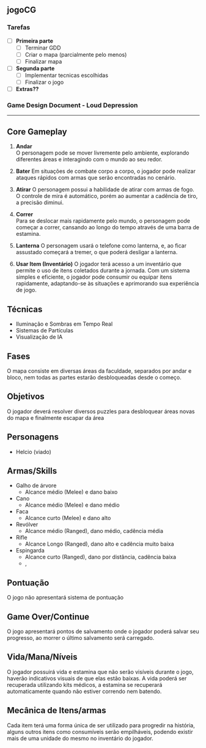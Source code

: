 ## jogoCG

### Tarefas

- [ ] **Primeira parte**
  - [ ] Terminar GDD
  - [ ] Criar o mapa (parcialmente pelo menos)
  - [ ] Finalizar mapa

- [ ] **Segunda parte**
  - [ ] Implementar tecnicas escolhidas 
  - [ ] Finalizar o jogo

- [ ] **Extras??**

### Game Design Document - Loud Depression
---
## Core Gameplay
1. **Andar**  
O personagem pode se mover livremente pelo ambiente, explorando diferentes áreas e interagindo com o mundo ao seu redor.

2. **Bater**
Em situações de combate corpo a corpo, o jogador pode realizar ataques rápidos com armas que serão encontradas no cenário.

3. **Atirar**
O personagem possui a habilidade de atirar com armas de fogo. O controle de mira é automático, porém ao aumentar a cadência de tiro, a precisão diminui.

4. **Correr**  
Para se deslocar mais rapidamente pelo mundo, o personagem pode começar a correr, cansando ao longo do tempo através de uma barra de estamina.

6. **Lanterna**
O personagem usará o telefone como lanterna, e, ao ficar assustado começará a tremer, o que poderá desligar a lanterna.

7. **Usar Item (Inventário)**
O jogador terá acesso a um inventário que permite o uso de itens coletados durante a jornada. Com um sistema simples e eficiente, o jogador pode consumir ou equipar itens rapidamente, adaptando-se às situações e aprimorando sua experiência de jogo.

## Técnicas
- Iluminação e Sombras em Tempo Real
- Sistemas de Partículas
- Visualização de IA

## Fases
O mapa consiste em diversas áreas da faculdade, separados por andar e bloco, nem todas as partes estarão desbloqueadas desde o começo.

## Objetivos
O jogador deverá resolver diversos puzzles para desbloquear áreas novas do mapa e finalmente escapar da área

## Personagens
- Helcio (viado)

## Armas/Skills
- Galho de árvore
	- Alcance médio (Melee) e dano baixo
- Cano
	- Alcance médio (Melee) e dano médio
- Faca
	- Alcance curto (Melee) e dano alto
- Revólver 
	- Alcance médio (Ranged), dano médio, cadência média
- Rifle
	- Alcance Longo (Ranged), dano alto e cadência muito baixa
- Espingarda
	- Alcance curto (Ranged), dano por distância, cadência baixa
	- ,

## Pontuação
O jogo não apresentará sistema de pontuação

## Game Over/Continue
O jogo apresentará pontos de salvamento onde o jogador poderá salvar seu progresso, ao morrer o último salvamento será carregado.

## Vida/Mana/Níveis
O jogador possuirá vida e estamina que não serão visíveis durante o jogo, haverão indicativos visuais de que elas estão baixas. A vida poderá ser recuperada utilizando kits médicos, a estamina se recuperará automaticamente quando não estiver correndo nem batendo.

## Mecânica de Itens/armas
Cada item terá uma forma única de ser utilizado para progredir na história, alguns outros itens como consumíveis serão empilháveis, podendo existir mais de uma unidade do mesmo no inventário do jogador.